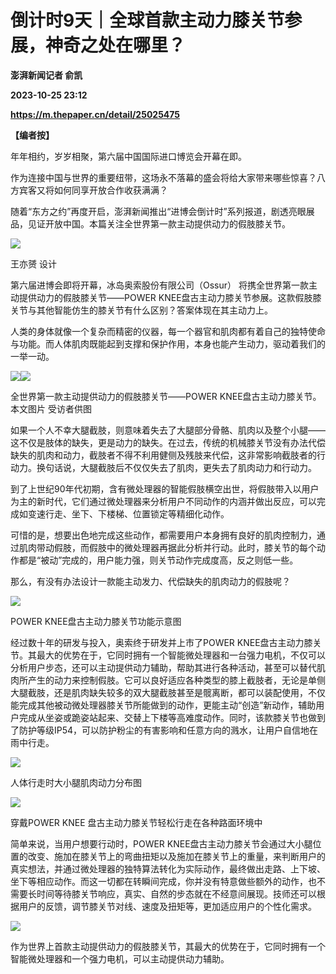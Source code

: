 # 倒计时9天｜全球首款主动力膝关节参展，神奇之处在哪里？
**澎湃新闻记者 俞凯**

**2023-10-25 23:12**

**https://m.thepaper.cn/detail/25025475**

**【编者按】**

年年相约，岁岁相聚，第六届中国国际进口博览会开幕在即。

作为连接中国与世界的重要纽带，这场永不落幕的盛会将给大家带来哪些惊喜？八方宾客又将如何同享开放合作收获满满？

随着“东方之约”再度开启，澎湃新闻推出“进博会倒计时”系列报道，剧透亮眼展品，见证开放中国。本篇关注全世界第一款主动提供动力的假肢膝关节。

![](https://imagecloud.thepaper.cn/thepaper/image/275/553/272.gif)

王亦赟 设计

第六届进博会即将开幕，冰岛奥索股份有限公司（Ossur） 将携全世界第一款主动提供动力的假肢膝关节——POWER KNEE盘古主动力膝关节参展。这款假肢膝关节与其他智能仿生的膝关节有什么区别？答案体现在其主动力上。

人类的身体就像一个复杂而精密的仪器，每一个器官和肌肉都有着自己的独特使命与功能。而人体肌肉既能起到支撑和保护作用，本身也能产生动力，驱动着我们的一举一动。

![](https://imagecloud.thepaper.cn/thepaper/image/275/221/138.png)![](https://imagecloud.thepaper.cn/thepaper/image/275/221/146.png)

全世界第一款主动提供动力的假肢膝关节——POWER KNEE盘古主动力膝关节。本文图片 受访者供图

如果一个人不幸大腿截肢，则意味着失去了大腿部分骨骼、肌肉以及整个小腿——这不仅是肢体的缺失，更是动力的缺失。在过去，传统的机械膝关节没有办法代偿缺失的肌肉和动力，截肢者不得不利用健侧及残肢来代偿，这非常影响截肢者的行动力。换句话说，大腿截肢后不仅仅失去了肌肉，更失去了肌肉动力和行动力。

到了上世纪90年代初期，含有微处理器的智能假肢横空出世，将假肢带入以用户为主的新时代，它们通过微处理器来分析用户不同动作的内涵并做出反应，可以完成如变速行走、坐下、下楼梯、位置锁定等精细化动作。

可惜的是，想要出色地完成这些动作，都需要用户本身拥有良好的肌肉控制力，通过肌肉带动假肢，而假肢中的微处理器再据此分析并行动。此时，膝关节的每个动作都是“被动”完成的，用户能力强，则关节动作完成度高，反之则低一些。

那么，有没有办法设计一款能主动发力、代偿缺失的肌肉动力的假肢呢？

![](https://imagecloud.thepaper.cn/thepaper/image/275/221/139.png)

POWER KNEE盘古主动力膝关节功能示意图

经过数十年的研发与投入，奥索终于研发并上市了POWER KNEE盘古主动力膝关节。其最大的优势在于，它同时拥有一个智能微处理器和一台强力电机，不仅可以分析用户步态，还可以主动提供动力辅助，帮助其进行各种活动，甚至可以替代肌肉所产生的动力来控制假肢。它可以良好适应各种类型的膝上截肢者，无论是单侧大腿截肢，还是肌肉缺失较多的双大腿截肢甚至是髋离断，都可以装配使用，不仅能完成其他被动微处理器膝关节所能做到的动作，更能主动“创造”新动作，辅助用户完成从坐姿或跪姿站起来、交替上下楼等高难度动作。同时，该款膝关节也做到了防护等级IP54，可以防护粉尘的有害影响和任意方向的溅水，让用户自信地在雨中行走。

![](https://imagecloud.thepaper.cn/thepaper/image/275/221/141.GIF)

人体行走时大小腿肌肉动力分布图

![](https://imagecloud.thepaper.cn/thepaper/image/275/221/142.GIF)

穿戴POWER KNEE 盘古主动力膝关节轻松行走在各种路面环境中

简单来说，当用户想要行动时，POWER KNEE盘古主动力膝关节会通过大小腿位置的改变、施加在膝关节上的弯曲扭矩以及施加在膝关节上的重量，来判断用户的真实想法，并通过微处理器的独特算法转化为实际动作，最终做出走路、上下坡、坐下等相应动作。而这一切都在转瞬间完成，你并没有特意做些额外的动作，也不需要长时间等待膝关节响应，真实、自然的步态就在不经意间展现。技师还可以根据用户的反馈，调节膝关节对线、速度及扭矩等，更加适应用户的个性化需求。

![](https://imagecloud.thepaper.cn/thepaper/image/275/221/140.png)

作为世界上首款主动提供动力的假肢膝关节，其最大的优势在于，它同时拥有一个智能微处理器和一个强力电机，可以主动提供动力辅助。